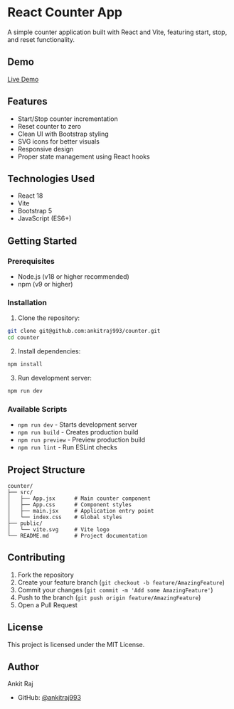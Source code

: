 # React Counter App

A simple counter application built with React and Vite, featuring start, stop, and reset functionality.

## Demo

[Live Demo](https://ankitraj993.github.io/counter)

## Features

- Start/Stop counter incrementation
- Reset counter to zero
- Clean UI with Bootstrap styling
- SVG icons for better visuals
- Responsive design
- Proper state management using React hooks

## Technologies Used

- React 18
- Vite
- Bootstrap 5
- JavaScript (ES6+)

## Getting Started

### Prerequisites

- Node.js (v18 or higher recommended)
- npm (v9 or higher)

### Installation

1. Clone the repository:
```sh
git clone git@github.com:ankitraj993/counter.git
cd counter
```

2. Install dependencies:
```sh
npm install
```

3. Run development server:
```sh
npm run dev
```

### Available Scripts

- `npm run dev` - Starts development server
- `npm run build` - Creates production build
- `npm run preview` - Preview production build
- `npm run lint` - Run ESLint checks

## Project Structure

```
counter/
├── src/
│   ├── App.jsx      # Main counter component
│   ├── App.css      # Component styles
│   ├── main.jsx     # Application entry point
│   └── index.css    # Global styles
├── public/
│   └── vite.svg     # Vite logo
└── README.md        # Project documentation
```

## Contributing

1. Fork the repository
2. Create your feature branch (`git checkout -b feature/AmazingFeature`)
3. Commit your changes (`git commit -m 'Add some AmazingFeature'`)
4. Push to the branch (`git push origin feature/AmazingFeature`)
5. Open a Pull Request

## License

This project is licensed under the MIT License.

## Author

Ankit Raj
- GitHub: [@ankitraj993](https://github.com/ankitraj993)
